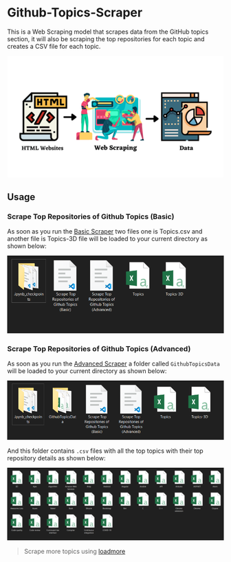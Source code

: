 # Github-Topics-Scraper
This is a Web Scraping model that scrapes data from the GitHub topics section, it will also be scraping the top repositories for each topic and creates a CSV file for each topic.

![Scraping](Images/Scraping.png)


## Usage

### Scrape Top Repositories of Github Topics (Basic)
As soon as you run the [Basic Scraper](https://github.com/SaiJeevanPuchakayala/Github-Topics-Scraper/blob/main/%20Scrape%20Top%20Repositories%20of%20Github%20Topics%20(Basic).ipynb) two files one is Topics.csv and another file is Topics-3D file will be loaded to your current directory as shown below:

![Basic Directory](Images/basicdirectory.png)


### Scrape Top Repositories of Github Topics (Advanced)
As soon as you run the [Advanced Scraper](https://github.com/SaiJeevanPuchakayala/Github-Topics-Scraper/blob/main/Scrape%20Top%20Repositories%20of%20Github%20Topics%20(Advanced).ipynb) a folder called `GithubTopicsData` will be loaded to your current directory as shown below:

![Advanced Directory](Images/advdirectory1.png)

And this folder contains `.csv` files with all the top topics with their top repository details as shown below:

![Advanced folder](Images/advdirectory2.png)

> Scrape more topics using [loadmore](https://gist.github.com/SaiJeevanPuchakayala/92c594e3e5f3c8af02c04be11728ec31)

